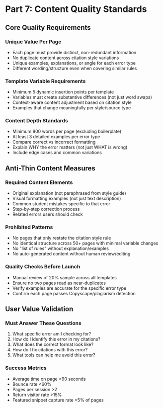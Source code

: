 # Part 7: Content Quality Standards

## Core Quality Requirements

### Unique Value Per Page
- Each page must provide distinct, non-redundant information
- No duplicate content across citation style variations
- Unique examples, explanations, or angle for each error type
- Different wording/structure even when covering similar rules

### Template Variable Requirements
- Minimum 5 dynamic insertion points per template
- Variables must create substantive differences (not just word swaps)
- Context-aware content adjustment based on citation style
- Examples that change meaningfully per style/source type

### Content Depth Standards
- Minimum 800 words per page (excluding boilerplate)
- At least 3 detailed examples per error type
- Compare correct vs incorrect formatting
- Explain WHY the error matters (not just WHAT is wrong)
- Include edge cases and common variations

## Anti-Thin Content Measures

### Required Content Elements
- Original explanation (not paraphrased from style guide)
- Visual formatting examples (not just text description)
- Common student mistakes specific to that error
- Step-by-step correction process
- Related errors users should check

### Prohibited Patterns
- No pages that only restate the citation style rule
- No identical structure across 50+ pages with minimal variable changes
- No "list of rules" without explanation/examples
- No auto-generated content without human review/editing

### Quality Checks Before Launch
- Manual review of 20% sample across all templates
- Ensure no two pages read as near-duplicates
- Verify examples are accurate for the specific error type
- Confirm each page passes Copyscape/plagiarism detection

## User Value Validation

### Must Answer These Questions
1. What specific error am I checking for?
2. How do I identify this error in my citations?
3. What does the correct format look like?
4. How do I fix citations with this error?
5. What tools can help me avoid this error?

### Success Metrics
- Average time on page >90 seconds
- Bounce rate <60%
- Pages per session >2
- Return visitor rate >15%
- Featured snippet capture rate >5% of pages
